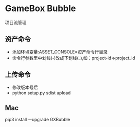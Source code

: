 # GameBox Bubble

项目流管理

## 资产命令

- 添加环境变量:ASSET_CONSOLE=资产命令行目录
- 命令行参数里中划线(-)改成下划线(_),如：project-id=>project_id



## 上传命令

- 修改版本号后
- python setup.py sdist upload

## Mac

pip3 install --upgrade GXBubble